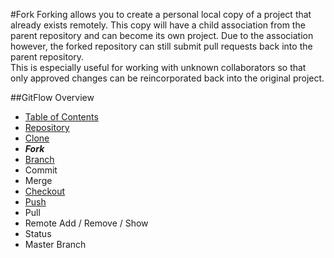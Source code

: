#Fork
Forking allows you to create a personal local copy of a project that already exists remotely. 
This copy will have a child association from the parent repository and can become its own project.
Due to the association however, the forked repository can still submit pull requests back into the parent repository.   
This is especially useful for working with unknown collaborators so that only approved changes can be reincorporated back into the original project.

##GitFlow Overview
* [Table of Contents](./README.MD)
* [Repository](./Repository.md)
* [Clone](./Clones.md)
* _**Fork**_
* [Branch](./Branches.md)
* Commit
* Merge
* [Checkout](./Checkout.md)
* [Push](./Push.md)
* Pull 
* Remote Add / Remove / Show
* Status
* Master Branch 